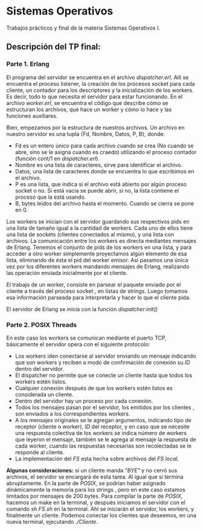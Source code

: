 # Sistemas Operativos
Trabajos prácticos y final de la materia Sistemas Operativos I.

## Descripción del TP final:

### Parte 1. Erlang

El programa del servidor se encuentra en el archivo *dispatcher.erl*. Allí se encuentra el proceso listener, la creación de los procesos socket para cada cliente, un contador para los descriptores y la inicialización de los workers. Es decir, todo lo que necesita el servidor para estar funcionando.
En el archivo *worker.erl*, se encuentra el código que describe cómo se estructuran los archivos, qué hace un worker y cómo lo hace y las funciones auxiliares.

Bien, empezamos por la estructura de nuestros archivos. Un archivo en nuestro servidor es una tupla {Fd, Nombre, Datos, P, B}, donde:
- Fd es un entero único para cada archivo cuando se crea (No cuando se abre, sino se le asigna cuando es craedo) utilizando el proceso contador (función cont/1 en *dispatcher.erl*).
- Nombre es una lista de caracteres, sirve para identificar el archivo.
- Datos, una lista de caracteres donde se encuentra lo que escribimos en el archivo.
- P es una lista, que indica si el archivo está abierto por algún proceso socket o no. Si está vacía se puede abrir, si no, la lista contiene el proceso que la está usando.
- B, bytes leídos del archivo hasta el momento. Cuando se cierra se pone en 0.

Los workers se inician con el servidor guardando sus respectivos pids en una lista de tamaño igual a la cantidad de workers. Cada uno de ellos tiene una lista de sockets (clientes conectados al mismo), y una lista con archivos. La comunicación entre los workers es directa mediantes mensajes de Erlang. Tenemos el
conjunto de pids de los workers en una lista, y para acceder a otro worker simplemente proyectamos algún elemento de esa lista, eliminando de ésta el pid del
worker emisor. Así pasamos una única vez por los diferentes workers mandando mensajes de Erlang, realizando las operación enviada inicialmente por el cliente.

El trabajo de un worker, consiste en parsear el paquete enviado por el cliente
a través del proceso socket , en listas de strings. Luego tomamos esa información parseada para interpretarla y hacer lo que el cliente pida.

El servidor de Erlang se inicia con la función *dispatcher:init()*

### Parte 2. POSIX Threads

En este caso los workers se comunican mediante el puerto TCP, básicamente
el servidor opera con el siguiente protocolo:

- Los workers iden conectarse al servidor enviando un mensaje indicando que son workers y reciben a modo de confirmación de conexión su *ID* dentro del servidor.
- El dispatcher no permite que se conecte un cliente hasta que todos los workers estén listos.
- Cualquier conexión después de que los workers estén listos es considerada un cliente.
- Dentro del servidor hay un proceso por cada conexión.
- Todos los mensajes pasan por el servidor, los emitidos por los clientes , son enviados a los correspondientes workers.
- A los mensajes originales se le agregan argumentos, indicando tipo de receptor (cliente o worker), *ID* del receptor, y en caso que se necesite una respuesta colectiva de los workers se indica número de workers que leyeron el mensaje, también se le agrega al mensaje la respuesta de cada worker, cuando las respuestas necesarias son recolectadas se le responde al cliente.
- La implementación del *FS* esta hecha sobre archivos del *FS local*.

**Algunas consideraciones:** si un cliente manda *"BYE"* y no cerró sus archivos, el servidor se encargará de esta tarea. Al igual que si termina abruptamente.
En la parte de *POSIX*, se podrían haber asignado dinámicamente la memoria para los strings , pero en este caso estamos limitados por mensajes de 200 bytes.
Para compilar la parte de *POSIX*, hacemos un make en la terminal, y después iniciamos el servidor con el comando *sh FS.sh* en la terminal. Ahí se iniciarán el servidor, los workers, y finalmente un cliente. Podemos conectar los clientes que deseemos, en una nueva terminal, ejecutando *./Cliente*.
